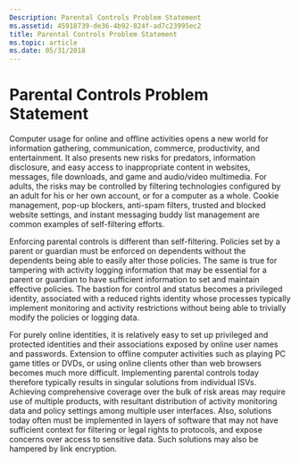 ```yaml
---
Description: Parental Controls Problem Statement
ms.assetid: 45918739-de36-4b92-824f-ad7c23995ec2
title: Parental Controls Problem Statement
ms.topic: article
ms.date: 05/31/2018
---
```


# Parental Controls Problem Statement

Computer usage for online and offline activities opens a new world for information gathering, communication, commerce, productivity, and entertainment. It also presents new risks for predators, information disclosure, and easy access to inappropriate content in websites, messages, file downloads, and game and audio/video multimedia. For adults, the risks may be controlled by filtering technologies configured by an adult for his or her own account, or for a computer as a whole. Cookie management, pop-up blockers, anti-spam filters, trusted and blocked website settings, and instant messaging buddy list management are common examples of self-filtering efforts.

Enforcing parental controls is different than self-filtering. Policies set by a parent or guardian must be enforced on dependents without the dependents being able to easily alter those policies. The same is true for tampering with activity logging information that may be essential for a parent or guardian to have sufficient information to set and maintain effective policies. The bastion for control and status becomes a privileged identity, associated with a reduced rights identity whose processes typically implement monitoring and activity restrictions without being able to trivially modify the policies or logging data.

For purely online identities, it is relatively easy to set up privileged and protected identities and their associations exposed by online user names and passwords. Extension to offline computer activities such as playing PC game titles or DVDs, or using online clients other than web browsers becomes much more difficult. Implementing parental controls today therefore typically results in singular solutions from individual ISVs. Achieving comprehensive coverage over the bulk of risk areas may require use of multiple products, with resultant distribution of activity monitoring data and policy settings among multiple user interfaces. Also, solutions today often must be implemented in layers of software that may not have sufficient context for filtering or legal rights to protocols, and expose concerns over access to sensitive data. Such solutions may also be hampered by link encryption.

 

 




